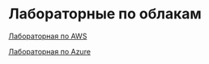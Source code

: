 # Лабораторные по облакам

[Лабораторная по AWS]([https://github.com/NickAlexeev4488/cloudLabs/edit/main/README.md](https://github.com/NickAlexeev4488/cloudLabs/blob/main/labAWS/otchet.md))

[Лабораторная по Azure]([https://github.com/NickAlexeev4488/cloudLabs/edit/main/README.md](https://github.com/NickAlexeev4488/cloudLabs/blob/main/labAzure/otchet.md))

